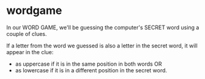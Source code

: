 # wordgame
In our WORD GAME, we'll be guessing the computer's SECRET word using a couple of clues.

If a letter from the word we guessed is also a letter in the secret word, it will appear in the clue:
- as uppercase if it is in the same position in both words OR
- as lowercase if it is in a different position in the secret word.
